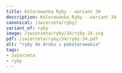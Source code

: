 ```yaml
---
title: Kolorowanka Ryby - wariant 34
description: Kolorowanka Ryby - wariant 34
canonical: /zwierzeta/ryby/
variant_of: ryby
image: /zwierzeta/ryby/34/ryby-34.svg
pdf: /zwierzeta/ryby/34/ryby-34.pdf
alt: "ryby do druku i pokolorowania"
tags:
- zwierzeta
- ryby
---
```

